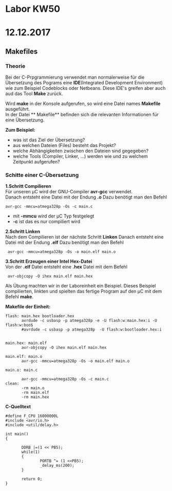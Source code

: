 # Labor KW50  
# 12.12.2017  

## Makefiles  
### Theorie  
Bei der C-Prpgrammierung verwendet man normalerweise für die Übersetzung des Pograms eine **IDE**(Integrated Development Environment) wie zum Beispiel Codeblocks oder Netbeans. Diese IDE's greifen aber auch aud das Tool **Make** zurück.  

Wird **make** in der Konsole aufgerufen, so wird eine Datei names **Makefile** ausgeführt.  
In der Datei ** Makefile** befinden sich die relevanten Informationen für eine Übersetzung. 

**Zum Beispiel:**  

* was ist das Ziel der Übersetzung?  
* aus welchen Dateien (Files) besteht das Projekt?  
* welche Abhängigkeiten zwischen den Dateien sind gegegeben?  
* welche Tools (Compiler, Linker, ...) werden wie und zu welchem Zeitpunkt aufgerufen?   
 
 ### Schitte einer C-Übersetzung  
 
 **1.Schritt Compilieren**  
 Für unseren µC wird der GNU-Compiler **avr-gcc** verwendet.  
 Danach entsteht eine Datei mit der Endung **.o**
 Dazu benötigt man den Befehl   
 ```
 avr-gcc -mmcu=atmega328p -Os -c main.c
 ```  
 * mit **-mmcu** wird der µC Typ festgelegt  
 *  **-c** ist das es nur compiliert wird   
 
 **2.Schritt Linken**  
 Nach dem Compilieren ist der nächste Schritt **Linken** 
 Danach entsteht eine Datei mit der Endung **.elf**
 Dazu benötigt man den Befehl    
```
 avr-gcc -mmcu=atmega328p -Os -o main.elf main.o
 ```  
 **3.Schritt Erzeugen einer Intel Hex-Datei**  
 Von der **.elf** Datei entsteht eine **.hex**  Datei mit dem Befehl  
 ```
  avr-objcopy -O ihex main.elf main.hex
 ```    
 
 Als Übung machten wir in der Laboreinheit ein Beispiel. Dieses Beispiel compilierten, linkten und spielten das fertige Program auf den µC mit dem Befehl **make**.  
 
 **Makefile der Einheit:**
 ```  
 flash: main.hex bootloader.hex
        avrdude -c usbasp -p atmega328p -e -U flash:w:main.hex:i -U flash:w:boo$
        #avrdude -c usbasp -p atmega328p  -U flash:w:bootloader.hex:i


main.hex: main.elf
        avr-objcopy -O ihex main.elf main.hex

main.elf: main.o
        avr-gcc -mmcu=atmega328p -Os -o main.elf main.o

main.o: main.c

        avr-gcc -mmcu=atmega328p -Os -c main.c
clean: 
        -rm main.o
        -rm main.elf
        -rm main.hex
 ```
 **C-Quelltext**  
 ```  
 #define F_CPU 16000000L
#include <avr/io.h>
#include <util/delay.h>

int main()
{

        DDRB |=(1 << PB5);
        while(1)
        {
                PORTB ^= (1 <<PB5);
                _delay_ms(200);
        }

        return 0;
}
```  
